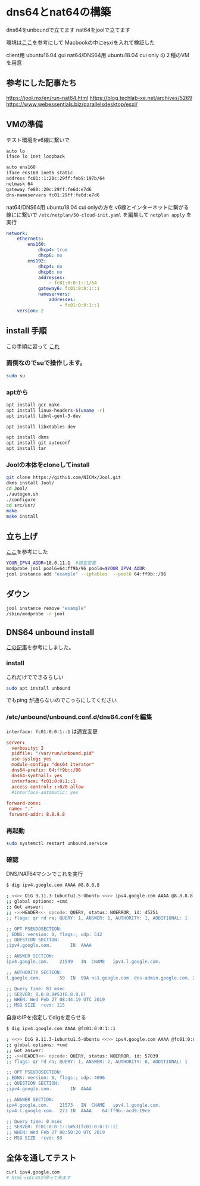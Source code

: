 # dns64とnat64の構築
dns64をunboundで立てます
nat64をjoolで立てます

環境は[ここ](https://www.webessentials.biz/parallelsdesktop/esxi/)を参考にして
Macbookの中にesxiを入れて検証した



client用 ubuntu16.04 gui
nat64/DNS64用 ubuntu18.04 cui only
の２種のVMを用意


## 参考にした記事たち
https://jool.mx/en/run-nat64.html
https://blog.techlab-xe.net/archives/5269
https://www.webessentials.biz/parallelsdesktop/esxi/


## VMの準備
テスト環境をv6線に繋いで
```bash
auto lo
iface lo inet loopback

auto ens160
iface ens160 inet6 static
address fc01::1:20c:29ff:feb9:197b/64
netmask 64
gateway fe80::20c:29ff:fe6d:e7d6
dns-nameservers fc01:29ff:fe6d:e7d6
```
nat64/DNS64用 ubuntu18.04 cui onlyの方を
v6線とインターネットに繋がる線にに繋いで
`/etc/netplan/50-cloud-init.yaml`
を編集して
`netplan apply` を実行
```yaml:/etc/netplan/50-cloud-init.yaml
network:
    ethernets:
        ens160:
            dhcp4: true
            dhcp6: no
        ens192:
            dhcp4: no
            dhcp6: no
            addresses: 
                - fc01:0:0:1::1/64
            gateway6: fc01:0:0:1::1
            nameservers: 
                addresses: 
                    - fc01:0:0:1::1
    version: 2
```

## install 手順
この手順に習って
[これ](https://jool.mx/en/install.html)


### 面倒なのでsuで操作します。
```bash
sudo su
```

### aptから
```bash
apt install gcc make
apt install linux-headers-$(uname -r)
apt install libnl-genl-3-dev

apt install libxtables-dev

apt install dkms
apt install git autoconf
apt install tar
```
### Joolの本体をcloneしてinstall
```bash
git clone https://github.com/NICMx/Jool.git
dkms install Jool/
cd Jool/
./autogen.sh
./configure
cd src/usr/
make
make install
```

## 立ち上げ

[ここ](https://jool.mx/en/run-nat64.html)を参考にした

```bash
YOUR_IPV4_ADDR=10.0.11.1  #適宜変更
modprobe jool pool6=64:ff9b/96 pool4=$YOUR_IPV4_ADDR
jool instance add "example" --iptables  --pool6 64:ff9b::/96
```

## ダウン
```bash
jool instance remove "example"
/sbin/modprobe -r jool
```
## DNS64 unbound install
[この記事](https://blog.techlab-xe.net/archives/5269)を参考にしました。
### install
これだけでできるらしい
```bash
sudo apt install unbound
```
でもping
が通らないのでこっちにしてください
### /etc/unbound/unbound.conf.d/dns64.confを編集
`interface: fc01:0:0:1::1` は適宜変更
```/etc/unbound/unbound.conf.d/dns64.conf
server:
  verbosity: 2
  pidfile: "/var/run/unbound.pid"
  use-syslog: yes
  module-config: "dns64 iterator"
  dns64-prefix: 64:ff9b::/96
  dns64-synthall: yes
  interface: fc01:0:0:1::1
  access-control: ::0/0 allow
  #interface-automatic: yes
 
forward-zone:
 name: "."
 forward-addr: 8.8.8.8
```
### 再起動

```bash
sudo systemctl restart unbound.service
```

### 確認
DNS/NAT64マシンでこれを実行
```bash
$ dig ipv4.google.com AAAA @8.8.8.8

; <<>> DiG 9.11.3-1ubuntu1.5-Ubuntu <<>> ipv4.google.com AAAA @8.8.8.8
;; global options: +cmd
;; Got answer:
;; ->>HEADER<<- opcode: QUERY, status: NOERROR, id: 45251
;; flags: qr rd ra; QUERY: 1, ANSWER: 1, AUTHORITY: 1, ADDITIONAL: 1

;; OPT PSEUDOSECTION:
; EDNS: version: 0, flags:; udp: 512
;; QUESTION SECTION:
;ipv4.google.com.		IN	AAAA

;; ANSWER SECTION:
ipv4.google.com.	21599	IN	CNAME	ipv4.l.google.com.

;; AUTHORITY SECTION:
l.google.com.		59	IN	SOA	ns1.google.com. dns-admin.google.com. 235857667 900 900 1800 60

;; Query time: 83 msec
;; SERVER: 8.8.8.8#53(8.8.8.8)
;; WHEN: Wed Feb 27 08:44:19 UTC 2019
;; MSG SIZE  rcvd: 115


```

自身のIPを指定してdigを走らせる
```bash
$ dig ipv4.google.com AAAA @fc01:0:0:1::1

; <<>> DiG 9.11.3-1ubuntu1.5-Ubuntu <<>> ipv4.google.com AAAA @fc01:0:0:1::1
;; global options: +cmd
;; Got answer:
;; ->>HEADER<<- opcode: QUERY, status: NOERROR, id: 57039
;; flags: qr rd ra; QUERY: 1, ANSWER: 2, AUTHORITY: 0, ADDITIONAL: 1

;; OPT PSEUDOSECTION:
; EDNS: version: 0, flags:; udp: 4096
;; QUESTION SECTION:
;ipv4.google.com.		IN	AAAA

;; ANSWER SECTION:
ipv4.google.com.	21573	IN	CNAME	ipv4.l.google.com.
ipv4.l.google.com.	273	IN	AAAA	64:ff9b::acd9:19ce

;; Query time: 0 msec
;; SERVER: fc01:0:0:1::1#53(fc01:0:0:1::1)
;; WHEN: Wed Feb 27 08:50:20 UTC 2019
;; MSG SIZE  rcvd: 93
```

## 全体を通してテスト
```bash
curl ipv4.google.com
# htmlっぽいのが帰って来ます
```

